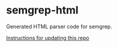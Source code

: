 # semgrep-html

Generated HTML parser code for semgrep.

[Instructions for updating this repo](https://github.com/returntocorp/ocaml-tree-sitter/blob/master/doc/release.md)
